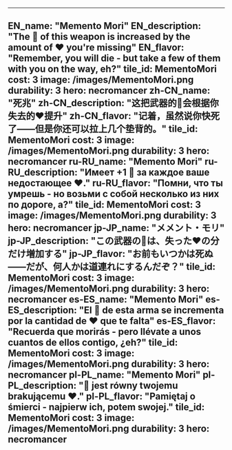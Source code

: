 ---

EN_name: "Memento Mori"
EN_description: "The 🔸 of this weapon is increased by the amount of ❤️ you're missing"
EN_flavor: "Remember, you will die - but take a few of them with you on the way, eh?"
tile_id: MementoMori
cost: 3
image: /images/MementoMori.png
durability: 3
hero: necromancer
zh-CN_name: "死兆"
zh-CN_description: "这把武器的🔸会根据你失去的❤️提升"
zh-CN_flavor: "记着，虽然说你快死了——但是你还可以拉上几个垫背的。"
tile_id: MementoMori
cost: 3
image: /images/MementoMori.png
durability: 3
hero: necromancer
ru-RU_name: "Memento Mori"
ru-RU_description: "Имеет +1 🔸 за каждое ваше недостающее ❤️."
ru-RU_flavor: "Помни, что ты умрешь - но возьми с собой несколько из них по дороге, а?"
tile_id: MementoMori
cost: 3
image: /images/MementoMori.png
durability: 3
hero: necromancer
jp-JP_name: "メメント・モリ"
jp-JP_description: "この武器の🔸は、失った❤️の分だけ増加する"
jp-JP_flavor: "お前もいつかは死ぬ――だが、何人かは道連れにするんだぞ？"
tile_id: MementoMori
cost: 3
image: /images/MementoMori.png
durability: 3
hero: necromancer
es-ES_name: "Memento Mori"
es-ES_description: "El 🔸 de esta arma se incrementa por la cantidad de ❤️ que te falta"
es-ES_flavor: "Recuerda que morirás - pero llévate a unos cuantos de ellos contigo, ¿eh?"
tile_id: MementoMori
cost: 3
image: /images/MementoMori.png
durability: 3
hero: necromancer
pl-PL_name: "Memento Mori"
pl-PL_description: "🔸 jest równy twojemu brakującemu ❤️."
pl-PL_flavor: "Pamiętaj o śmierci - najpierw ich, potem swojej."
tile_id: MementoMori
cost: 3
image: /images/MementoMori.png
durability: 3
hero: necromancer
---